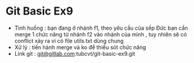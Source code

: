# Git Basic Ex9
- Tình huống : bạn đang ở nhánh f1,  theo yêu cầu của sếp Đức bạn cần merge 1 chức năng từ nhánh f2 vào nhánh của mình , tuy nhiên sẽ có conflict xảy ra vì có file utils.txt dùng chung
- Xử lý : tiến hành merge và ko để thiếu sót chức năng
- Link git : git@gitlab.com:tubcvt/git-basic-ex9.git

